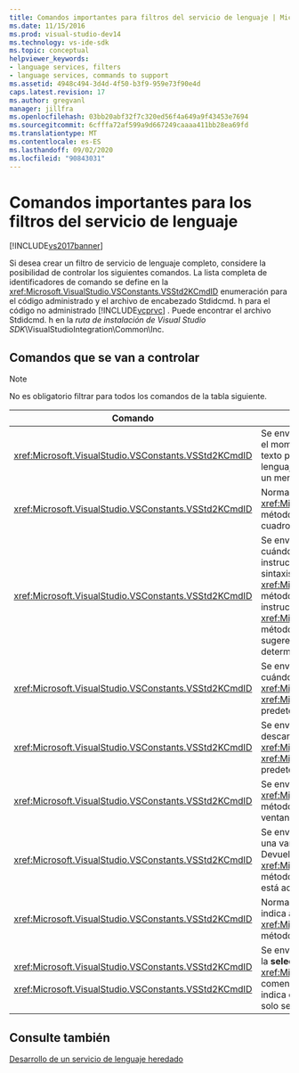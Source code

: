 ```yaml
---
title: Comandos importantes para filtros del servicio de lenguaje | Microsoft Docs
ms.date: 11/15/2016
ms.prod: visual-studio-dev14
ms.technology: vs-ide-sdk
ms.topic: conceptual
helpviewer_keywords:
- language services, filters
- language services, commands to support
ms.assetid: 4948c494-3d4d-4f50-b3f9-959e73f90e4d
caps.latest.revision: 17
ms.author: gregvanl
manager: jillfra
ms.openlocfilehash: 03bb20abf32f7c320ed56f4a649a9f43453e7694
ms.sourcegitcommit: 6cfffa72af599a9d667249caaaa411bb28ea69fd
ms.translationtype: MT
ms.contentlocale: es-ES
ms.lasthandoff: 09/02/2020
ms.locfileid: "90843031"
---
```

# <a name="important-commands-for-language-service-filters"></a>Comandos importantes para los filtros del servicio de lenguaje
[!INCLUDE[vs2017banner](../../includes/vs2017banner.md)]

Si desea crear un filtro de servicio de lenguaje completo, considere la posibilidad de controlar los siguientes comandos. La lista completa de identificadores de comando se define en la <xref:Microsoft.VisualStudio.VSConstants.VSStd2KCmdID> enumeración para el código administrado y el archivo de encabezado Stdidcmd. h para el código no administrado [!INCLUDE[vcprvc](../../includes/vcprvc-md.md)] . Puede encontrar el archivo Stdidcmd. h en la *ruta de instalación de Visual Studio SDK*\VisualStudioIntegration\Common\Inc.  
  
## <a name="commands-to-handle"></a>Comandos que se van a controlar  
  
> [!NOTE]
> No es obligatorio filtrar para todos los comandos de la tabla siguiente.  
  
|Comando|Descripción|  
|-------------|-----------------|  
|<xref:Microsoft.VisualStudio.VSConstants.VSStd2KCmdID>|Se envía cuando el usuario hace clic con el botón secundario. Este comando indica que es el momento de proporcionar un menú contextual. Si no controla este comando, el editor de texto proporciona un menú contextual predeterminado sin ningún comando específico del lenguaje. Para incluir sus propios comandos en este menú, controle el comando y muestre un menú contextual.|  
|<xref:Microsoft.VisualStudio.VSConstants.VSStd2KCmdID>|Normalmente se envía cuando el usuario escribe CTRL + J. Llame al <xref:Microsoft.VisualStudio.TextManager.Interop.IVsTextView.UpdateCompletionStatus%2A> método en <xref:Microsoft.VisualStudio.TextManager.Interop.IVsTextView> para mostrar el cuadro de finalización de instrucciones.|  
|<xref:Microsoft.VisualStudio.VSConstants.VSStd2KCmdID>|Se envía cuando el usuario escribe un carácter. Supervise este comando para determinar cuándo se escribe un carácter desencadenador y proporcionar la finalización de instrucciones, las sugerencias de método y los marcadores de texto, como el color de la sintaxis, la coincidencia de llaves y los marcadores de error. Llame al <xref:Microsoft.VisualStudio.TextManager.Interop.IVsTextView.UpdateCompletionStatus%2A> método de la <xref:Microsoft.VisualStudio.TextManager.Interop.IVsTextView> finalización de la instrucción for y al <xref:Microsoft.VisualStudio.TextManager.Interop.IVsMethodTipWindow.SetMethodData%2A> método en la <xref:Microsoft.VisualStudio.TextManager.Interop.IVsMethodTipWindow> sugerencia para el método. Para admitir marcadores de texto, supervise este comando para determinar si el carácter que se va a escribir requiere que actualice los marcadores.|  
|<xref:Microsoft.VisualStudio.VSConstants.VSStd2KCmdID>|Se envía cuando el usuario escribe la tecla entrar. Supervise este comando para determinar cuándo descartar una ventana de sugerencia de método llamando al <xref:Microsoft.VisualStudio.TextManager.Interop.IVsMethodData.OnDismiss%2A> método en <xref:Microsoft.VisualStudio.TextManager.Interop.IVsMethodData> . De forma predeterminada, la vista de texto controla este comando.|  
|<xref:Microsoft.VisualStudio.VSConstants.VSStd2KCmdID>|Se envía cuando el usuario escribe la tecla de retroceso. Monitor para determinar cuándo descartar una ventana de sugerencia de método llamando al <xref:Microsoft.VisualStudio.TextManager.Interop.IVsMethodData.OnDismiss%2A> método en <xref:Microsoft.VisualStudio.TextManager.Interop.IVsMethodData> . De forma predeterminada, la vista de texto controla este comando.|  
|<xref:Microsoft.VisualStudio.VSConstants.VSStd2KCmdID>|Se envía desde un menú o una tecla de método abreviado. Llame al <xref:Microsoft.VisualStudio.TextManager.Interop.IVsTextView.UpdateTipWindow%2A> método en <xref:Microsoft.VisualStudio.TextManager.Interop.IVsTextView> para actualizar la ventana de sugerencia con la información de parámetros.|  
|<xref:Microsoft.VisualStudio.VSConstants.VSStd2KCmdID>|Se envía cuando el usuario mantiene el puntero sobre una variable o coloca el cursor en una variable y selecciona **información rápida** de **IntelliSense** en el menú **edición** . Devuelva el tipo de la variable en una sugerencia llamando al <xref:Microsoft.VisualStudio.TextManager.Interop.IVsTextView.UpdateTipWindow%2A> método en <xref:Microsoft.VisualStudio.TextManager.Interop.IVsTextView> . Si la depuración está activa, la sugerencia también debe mostrar el valor de la variable.|  
|<xref:Microsoft.VisualStudio.VSConstants.VSStd2KCmdID>|Normalmente se envía cuando el usuario escribe CTRL + barra ESPACIAdora. Este comando indica al servicio de lenguaje que llame al <xref:Microsoft.VisualStudio.TextManager.Interop.IVsTextView.UpdateCompletionStatus%2A> método en <xref:Microsoft.VisualStudio.TextManager.Interop.IVsTextView> .|  
|<xref:Microsoft.VisualStudio.VSConstants.VSStd2KCmdID><br /><br /> <xref:Microsoft.VisualStudio.VSConstants.VSStd2KCmdID>|Se envía desde un menú, normalmente con **comentarios de selección** o sin comentarios en la **selección** **avanzada** en el menú **edición** . <xref:Microsoft.VisualStudio.VSConstants.VSStd2KCmdID> indica que el usuario desea comentar el texto seleccionado. <xref:Microsoft.VisualStudio.VSConstants.VSStd2KCmdID> indica que el usuario desea quitar el comentario del texto seleccionado. Estos comandos solo se pueden implementar mediante el servicio de lenguaje.|  
  
## <a name="see-also"></a>Consulte también  
 [Desarrollo de un servicio de lenguaje heredado](../../extensibility/internals/developing-a-legacy-language-service.md)
